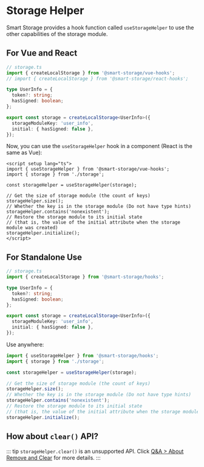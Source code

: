 # Storage Helper

Smart Storage provides a hook function called `useStorageHelper` to use the other capabilities of the storage module.

## For Vue and React

<CodeScroll>

```ts
// storage.ts
import { createLocalStorage } from '@smart-storage/vue-hooks';
// import { createLocalStorage } from '@smart-storage/react-hooks';

type UserInfo = {
  token?: string;
  hasSigned: boolean;
};

export const storage = createLocalStorage<UserInfo>({
  storageModuleKey: 'user_info',
  initial: { hasSigned: false },
});
```

</CodeScroll>

Now, you can use the `useStorageHelper` hook in a component (React is the same as Vue):

<CodeScroll>

```vue
<script setup lang="ts">
import { useStorageHelper } from '@smart-storage/vue-hooks';
import { storage } from './storage';

const storageHelper = useStorageHelper(storage);

// Get the size of storage module (the count of keys)
storageHelper.size();
// Whether the key is in the storage module (Do not have type hints)
storageHelper.contains('nonexistent');
// Restore the storage module to its initial state
// (that is, the value of the initial attribute when the storage module was created)
storageHelper.initialize();
</script>
```

</CodeScroll>

## For Standalone Use

<CodeScroll>

```ts
// storage.ts
import { createLocalStorage } from '@smart-storage/hooks';

type UserInfo = {
  token?: string;
  hasSigned: boolean;
};

export const storage = createLocalStorage<UserInfo>({
  storageModuleKey: 'user_info',
  initial: { hasSigned: false },
});
```

</CodeScroll>

Use anywhere:

<CodeScroll>

```ts
import { useStorageHelper } from '@smart-storage/hooks';
import { storage } from './storage';

const storageHelper = useStorageHelper(storage);

// Get the size of storage module (the count of keys)
storageHelper.size();
// Whether the key is in the storage module (Do not have type hints)
storageHelper.contains('nonexistent');
// Restore the storage module to its initial state
// (that is, the value of the initial attribute when the storage module was created)
storageHelper.initialize();
```

</CodeScroll>

## How about `clear()` API?

::: tip
`storageHelper.clear()` is an unsupported API. Click [Q&A > About Remove and Clear](./../other/questions-and-answers.html#about-remove-and-clear) for more details.
:::
